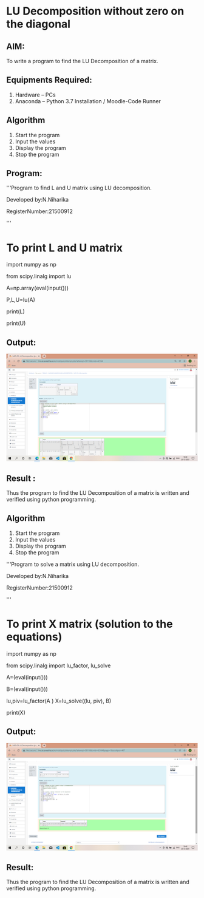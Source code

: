 # LU Decomposition without zero on the diagonal

## AIM:
To write a program to find the LU Decomposition of a matrix.

## Equipments Required:
1. Hardware – PCs
2. Anaconda – Python 3.7 Installation / Moodle-Code Runner

## Algorithm
1. Start the program
2. Input the values
3. Display the program
4. Stop the program

## Program:
'''Program to find L and U matrix using LU decomposition.

Developed by:N.Niharika

RegisterNumber:21500912

'''

# To print L and U matrix
import numpy as np

from scipy.linalg import lu

A=np.array(eval(input()))

P,L,U=lu(A)

print(L)

print(U)
## Output: 
![lu decomposition](https://github.com/naramala-niharika/LU-Decomposition/blob/main/Screenshot%20(2).png?raw=true)


## Result :
Thus the program to find the LU Decomposition of a matrix is written and verified using python programming.

## Algorithm
1. Start the program
2. Input the values
3. Display the program
4. Stop the program

'''Program to solve a matrix using LU decomposition.

Developed by:N.Niharika

RegisterNumber:21500912

'''

# To print X matrix (solution to the equations)
import numpy as np

from scipy.linalg import lu_factor, lu_solve

A=(eval(input()))

B=(eval(input()))

lu,piv=lu_factor(A
)
X=lu_solve((lu, piv), B)

print(X)

## Output:
![lu decomposition](https://github.com/naramala-niharika/LU-Decomposition/blob/main/Screenshot%20(1).png?raw=true)


## Result:
Thus the program to find the LU Decomposition of a matrix is written and verified using python programming.

